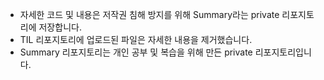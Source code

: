 - 자세한 코드 및 내용은 저작권 침해 방지를 위해 Summary라는 private 리포지토리에 저장합니다.       
- TIL 리포지토리에 업로드된 파일은 자세한 내용을 제거했습니다.
- Summary 리포지토리는 개인 공부 및 복습을 위해 만든 private 리포지토리입니다.  
